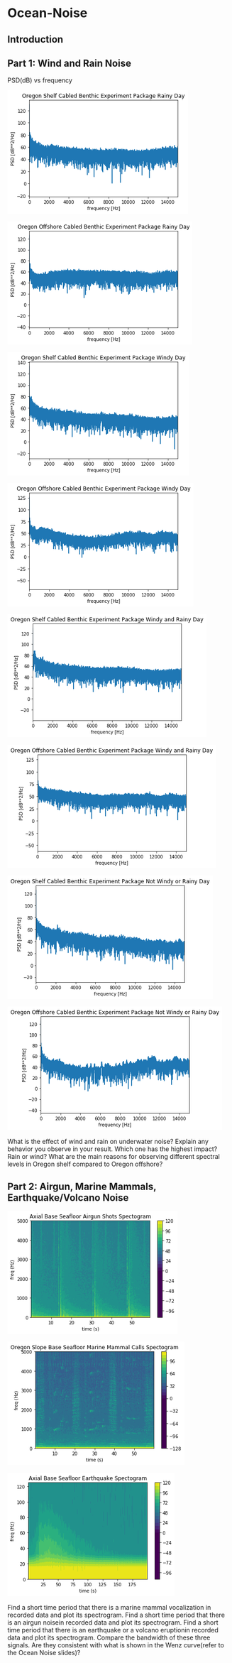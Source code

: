 # Ocean-Noise

## Introduction

## Part 1: Wind and Rain Noise

PSD(dB) vs frequency

![Fig 1](https://github.com/TheAvidArtist/Ocean-Noise/blob/master/ShelfRainy.png)

![Fig 2](https://github.com/TheAvidArtist/Ocean-Noise/blob/master/OffshoreRainy.png)



![Fig 3](https://github.com/TheAvidArtist/Ocean-Noise/blob/master/ShelfWindy.png)

![Fig 4](https://github.com/TheAvidArtist/Ocean-Noise/blob/master/OffshoreWindy.png)



![Fig 5](https://github.com/TheAvidArtist/Ocean-Noise/blob/master/ShelfStormy.png)

![Fig 6](https://github.com/TheAvidArtist/Ocean-Noise/blob/master/OffshoreStormy.png)



![Fig 7](https://github.com/TheAvidArtist/Ocean-Noise/blob/master/ShelfDead.png)

![Fig 8](https://github.com/TheAvidArtist/Ocean-Noise/blob/master/OffshoreDead.png)



What is the effect of wind and rain on underwater noise? Explain any behavior you observe in your result.
Which one has the highest impact? Rain or wind?
What are the main reasons for observing different spectral levels in Oregon shelf compared to Oregon offshore?

## Part 2: Airgun, Marine Mammals, Earthquake/Volcano Noise


![Fig 9](https://github.com/TheAvidArtist/Ocean-Noise/blob/master/AirgunSpectogram.png)

![Fig 10](https://github.com/TheAvidArtist/Ocean-Noise/blob/master/MammalCallSpectogram.png)

![Fig 11](https://github.com/TheAvidArtist/Ocean-Noise/blob/master/EarthquakeSpectogram.png)


Find a short time period that there is a marine mammal vocalization in recorded data and plot its spectrogram.
Find a short time period that there is an airgun noisein recorded data and plot its spectrogram. 
Find a short time period that there is an earthquake or a volcano eruptionin recorded data and plot its spectrogram.
Compare the bandwidth of these three signals. Are they consistent with what is shown in the Wenz curve(refer to the Ocean Noise slides)?

